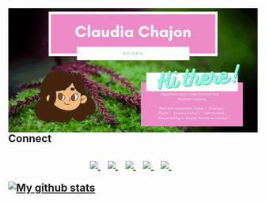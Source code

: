 
<img align="right" alt="GIF" src="Hi.gif" />



<h2> Connect <h2> 
  
<p align='center'>
  
  <a href="https://www.linkedin.com/in/claudia-chajon//">
    <img src="https://img.shields.io/badge/linkedin-%230077B5.svg?&style=for-the-badge&logo=linkedin&logoColor=white" />
  </a>&nbsp;&nbsp;
  <a href="https://www.notion.so/Claudia-Chajon-d186657aed544f969eceb422e78f5517">
    <img src="https://img.shields.io/badge/notion-12100E?style=for-the-badge&logo=notion.svg&logoColor=white
" />        
  </a>&nbsp;&nbsp;
    <a href="mailto:claudia.chajon@gmail.com">
    <img src="	https://img.shields.io/badge/Gmail-D14836?style=for-the-badge&logo=gmail&logoColor=white" />
  </a>&nbsp;&nbsp;
  <a href="https://medium.com/@claudia.chajon">
    <img src="https://img.shields.io/badge/Medium-12100E?style=for-the-badge&logo=medium&logoColor=white" />        
  </a>&nbsp;&nbsp;
  <a href="https://twitter.com/ChipChajon">
    <img src="https://img.shields.io/badge/Twitter-1DA1F2?style=for-the-badge&logo=twitter&logoColor=white" />        
  </a>&nbsp;&nbsp;
  
</p>





[![My github stats](https://github-readme-stats.vercel.app/api?username=claudiasofiaC&show_icons=true&theme=radical)](https://github.com/claudiasofiaC/github-readme-stats)



<!--
**claudiasofiaC/claudiasofiaC** is a ✨ _special_ ✨ repository because its `README.md` (this file) appears on your GitHub profile.

-->
